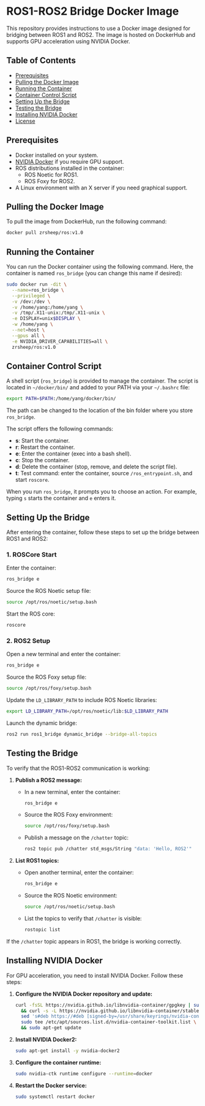 # ROS1-ROS2 Bridge Docker Image

This repository provides instructions to use a Docker image designed for bridging between ROS1 and ROS2. The image is hosted on DockerHub and supports GPU acceleration using NVIDIA Docker.

## Table of Contents

- [Prerequisites](#prerequisites)
- [Pulling the Docker Image](#pulling-the-docker-image)
- [Running the Container](#running-the-container)
- [Container Control Script](#container-control-script)
- [Setting Up the Bridge](#setting-up-the-bridge)
- [Testing the Bridge](#testing-the-bridge)
- [Installing NVIDIA Docker](#installing-nvidia-docker)
- [License](#license)

## Prerequisites

- Docker installed on your system.
- [NVIDIA Docker](#installing-nvidia-docker) if you require GPU support.
- ROS distributions installed in the container:
  - ROS Noetic for ROS1.
  - ROS Foxy for ROS2.
- A Linux environment with an X server if you need graphical support.

## Pulling the Docker Image

To pull the image from DockerHub, run the following command:

```bash
docker pull zrsheep/ros:v1.0
```

## Running the Container

You can run the Docker container using the following command. Here, the container is named `ros_bridge` (you can change this name if desired):

```bash
sudo docker run -dit \
  --name=ros_bridge \
  --privileged \
  -v /dev:/dev \
  -v /home/yang:/home/yang \
  -v /tmp/.X11-unix:/tmp/.X11-unix \
  -e DISPLAY=unix$DISPLAY \
  -w /home/yang \
  --net=host \
  --gpus all \
  -e NVIDIA_DRIVER_CAPABILITIES=all \
  zrsheep/ros:v1.0
```

## Container Control Script

A shell script (`ros_bridge`) is provided to manage the container. The script is located in `~/docker/bin/` and added to your PATH via your `~/.bashrc` file:

```bash
export PATH=$PATH:/home/yang/docker/bin/
```

The path can be changed to the location of the bin folder where you store `ros_bridge`.

The script offers the following commands:

- **s**: Start the container.
- **r**: Restart the container.
- **e**: Enter the container (exec into a bash shell).
- **c**: Stop the container.
- **d**: Delete the container (stop, remove, and delete the script file).
- **t**: Test command: enter the container, source `/ros_entrypoint.sh`, and start `roscore`.

When you run `ros_bridge`, it prompts you to choose an action. For example, typing `s` starts the container and `e` enters it.

## Setting Up the Bridge

After entering the container, follow these steps to set up the bridge between ROS1 and ROS2:

### 1. ROSCore Start

Enter the container:
```bash
ros_bridge e
```

Source the ROS Noetic setup file:
```bash
source /opt/ros/noetic/setup.bash
```

Start the ROS core:
```bash
roscore
```

### 2. ROS2 Setup

Open a new terminal and enter the container:
```bash
ros_bridge e
```

Source the ROS Foxy setup file:
```bash
source /opt/ros/foxy/setup.bash
```

Update the `LD_LIBRARY_PATH` to include ROS Noetic libraries:
```bash
export LD_LIBRARY_PATH=/opt/ros/noetic/lib:$LD_LIBRARY_PATH
```

Launch the dynamic bridge:
```bash
ros2 run ros1_bridge dynamic_bridge --bridge-all-topics
```

## Testing the Bridge

To verify that the ROS1-ROS2 communication is working:

1. **Publish a ROS2 message:**
   - In a new terminal, enter the container:
     ```bash
     ros_bridge e
     ```
   - Source the ROS Foxy environment:
     ```bash
     source /opt/ros/foxy/setup.bash
     ```
   - Publish a message on the `/chatter` topic:
     ```bash
     ros2 topic pub /chatter std_msgs/String "data: 'Hello, ROS2'"
     ```

2. **List ROS1 topics:**
   - Open another terminal, enter the container:
     ```bash
     ros_bridge e
     ```
   - Source the ROS Noetic environment:
     ```bash
     source /opt/ros/noetic/setup.bash
     ```
   - List the topics to verify that `/chatter` is visible:
     ```bash
     rostopic list
     ```

If the `/chatter` topic appears in ROS1, the bridge is working correctly.

## Installing NVIDIA Docker

For GPU acceleration, you need to install NVIDIA Docker. Follow these steps:

1. **Configure the NVIDIA Docker repository and update:**

   ```bash
   curl -fsSL https://nvidia.github.io/libnvidia-container/gpgkey | sudo gpg --dearmor -o /usr/share/keyrings/nvidia-container-toolkit-keyring.gpg \
     && curl -s -L https://nvidia.github.io/libnvidia-container/stable/deb/nvidia-container-toolkit.list | \
     sed 's#deb https://#deb [signed-by=/usr/share/keyrings/nvidia-container-toolkit-keyring.gpg] https://#g' | \
     sudo tee /etc/apt/sources.list.d/nvidia-container-toolkit.list \
     && sudo apt-get update
   ```

2. **Install NVIDIA Docker2:**

   ```bash
   sudo apt-get install -y nvidia-docker2
   ```

3. **Configure the container runtime:**

   ```bash
   sudo nvidia-ctk runtime configure --runtime=docker
   ```

4. **Restart the Docker service:**

   ```bash
   sudo systemctl restart docker
   ```
